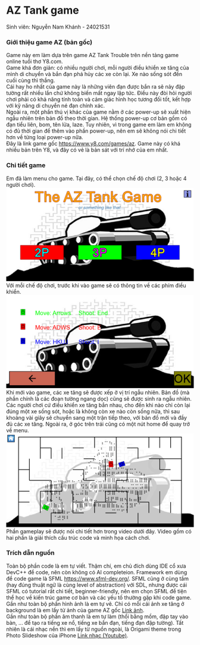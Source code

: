 # AZ Tank game
Sinh viên: Nguyễn Nam Khánh - 24021531
### Giới thiệu game AZ (bản gốc)
Game này em làm dựa trên game AZ Tank Trouble trên nền tảng game online tuổi thơ Y8.com. \
Game khá đơn giản: có nhiều người chơi, mỗi người điều khiển xe tăng của mình di chuyển và bắn đạn phá hủy các xe còn lại. Xe nào sống sót đến cuối cùng thì thắng. \
Cái hay ho nhất của game này là những viên đạn được bắn ra sẽ nảy đập tường rất nhiều lần chứ không biến mất ngay lập tức. Điều này đòi hỏi người chơi phải có khả năng tính toán và cảm giác hình học tương đối tốt, kết hợp với kỹ năng di chuyển né đạn chính xác. \
Ngoài ra, một phần thú vị khác của game nằm ở các power-up sẽ xuất hiện ngẫu nhiên trên bản đồ theo thời gian. Hệ thống power-up cơ bản gồm có đạn tiểu liên, bom, tên lửa, laze. Tuy nhiên, vì trong game em làm em không có đủ thời gian để thêm vào phần power-up, nên em sẽ không nói chi tiết hơn về từng loại power-up nữa. \
Đây là link game gốc https://www.y8.com/games/az. Game này có khá nhiều bản trên Y8, và đây có vẻ là bản sát với trí nhớ của em nhất.
### Chi tiết game
Em đã làm menu cho game. Tại đây, có thể chọn chế độ chơi (2, 3 hoặc 4 người chơi).
![Menu](README_images/Menu.png)
Với mỗi chế độ chơi, trước khi vào game sẽ có thông tin về các phím điều khiển.
![Keys](README_images/Keys.png)
Khi mới vào game, các xe tăng sẽ được xếp ở vị trí ngẫu nhiên. Bản đồ (mà phần chính là các đoạn tường ngang dọc) cũng sẽ được sinh ra ngẫu nhiên. Các người chơi cứ điều khiển xe tăng bắn nhau, cho đến khi nào chỉ còn lại đúng một xe sống sót, hoặc là không còn xe nào còn sống nữa, thì sau khoảng vài giây sẽ chuyển sang một trận tiếp theo, với bản đồ mới và đầy đủ các xe tăng. Ngoài ra, ở góc trên trái cũng có một nút home để quay trở về menu.
![Gameplay](README_images/Gameplay.png)
Phần gameplay sẽ được nói chi tiết hơn trong video dưới đây. Video gồm có hai phần là giải thích cấu trúc code và minh họa cách chơi.
### Trích dẫn nguồn
Toàn bộ phần code là em tự viết. Thậm chí, em chủ đích dùng IDE cổ xưa DevC++ để code, nên còn không có AI completeion. Framework em dùng để code game là SFML https://www.sfml-dev.org/. SFML cũng ở cùng tầm (hay đúng thuật ngữ là cùng level of abstraction) với SDL, nhưng được cái SFML có tutorial rất chi tiết, beginner-friendly, nên em chọn SFML để tiện thể học về kiến trúc game cơ bản và các yếu tố thường gặp khi code game. \
Gần như toàn bộ phần hình ảnh là em tự vẽ. Chỉ có mỗi cái ảnh xe tăng ở background là em lấy từ ảnh của game AZ gốc [Link ảnh](https://www.1001games.com/action/az-tanks). \
Gần như toàn bộ phần âm thanh là em tự làm (thổi bằng mồm, đập tay vào bàn, ... để tạo ra tiếng xe nổ, tiếng xe bắn đạn, tiếng đạn đập tường). Tất nhiên là cái nhạc nền thì em lấy từ nguồn ngoài, là Origami theme trong Photo Slideshow của iPhone [Link nhạc (Youtube)](https://www.youtube.com/watch?v=o0I5uj7e0MU).
